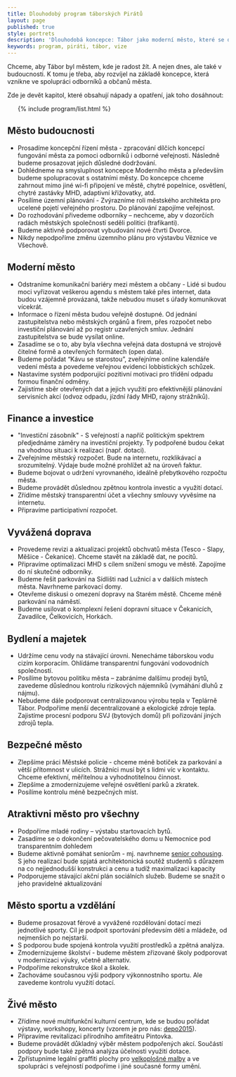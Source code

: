 ```yaml
---
title: Dlouhodobý program táborských Pirátů
layout: page
published: true
style: portrets
description: 'Dlouhodobá koncepce: Tábor jako moderní město, které se dívá do budoucnosti'
keywords: program, piráti, tábor, vize
---
```



Chceme, aby Tábor byl městem, kde je radost žít.
A nejen dnes, ale také v budoucnosti.
K tomu je třeba, aby rozvíjel na základě koncepce, která vznikne ve spolupráci odborníků a občanů města.

Zde je devět kapitol, které obsahují nápady a opatření, jak toho dosáhnout:

<ol>
{% include program/list.html %}
</ol>

## <a name="c1">Město budoucnosti</a>
- Prosadíme koncepční řízení města - zpracování dílčích koncepcí fungování města za pomoci odborníků i odborné veřejnosti.
Následně budeme prosazovat jejich důsledné dodržování.
- Dohlédneme na smysluplnost koncepce Moderního města a především budeme spolupracovat s ostatními městy.
Do koncepce chceme zahrnout mimo jiné wi-fi připojení ve městě, chytré popelnice, osvětlení, chytré zastávky MHD, adaptivní křižovatky, atd.
- Posílíme územní plánování - Zvýrazníme roli městského architekta pro ucelené pojetí veřejného prostoru. Do plánování zapojíme veřejnost.
- Do rozhodování přivedeme odborníky – nechceme, aby v dozorčích radách městských společností seděli politici (trafikanti).
- Budeme aktivně podporovat vybudování nové čtvrti Dvorce.
- Nikdy nepodpoříme změnu územního plánu pro výstavbu Věznice ve Všechově.

## <a name="c2">Moderní město</a>
- Odstraníme komunikační bariéry mezi městem a občany - Lidé si budou moci vyřizovat veškerou agendu s městem také přes internet, data budou vzájemně provázaná, takže nebudou muset s úřady komunikovat vícekrát.
- Informace o řízení města budou veřejně dostupné. Od jednání zastupitelstva nebo městských orgánů a firem, přes rozpočet nebo investiční plánování až po registr uzavřených smluv. Jednání zastupitelstva se bude vysílat online.
- Zasadíme se o to, aby byla všechna veřejná data dostupná ve strojově čitelné formě a otevřených formátech (open data).
- Budeme pořádat “Kávu se starostou”, zveřejníme online kalendáře vedení města a povedeme veřejnou evidenci lobbistických schůzek.
- Nastavíme systém podporující pozitivní motivaci pro třídění odpadu formou finanční odměny.
- Zajistíme sběr otevřených dat a jejich využití pro efektivnější plánování servisních akcí (odvoz odpadu, jízdní řády MHD, rajony strážníků).

## <a name="c3">Finance a investice</a>
- "Investiční zásobník" - S veřejností a napříč politickým spektrem předjednáme záměry na investiční projekty. Ty podpořené budou čekat na vhodnou situaci k realizaci (např. dotaci).
- Zveřejníme městský rozpočet. Bude na internetu, rozklikávací a srozumitelný. Výdaje bude možné prohlížet až na úroveň faktur.
- Budeme bojovat o udržení vyrovnaného, ideálně přebytkového rozpočtu města.
- Budeme provádět důslednou zpětnou kontrola investic a využití dotací.
- Zřídíme městský transparentní účet a všechny smlouvy vyvěsíme na internetu.
- Připravíme participativní rozpočet.

## <a name="c4">Vyvážená doprava</a>
- Provedeme revizi a aktualizaci projektů obchvatů města (Tesco - Slapy, Měšice - Čekanice). Chceme stavět na základě dat, ne pocitů.
- Připravíme optimalizaci MHD s cílem snížení smogu ve městě.
Zapojíme do ní skutečné odborníky.
- Budeme řešit parkování na Sídlišti nad Lužnicí a v dalších místech města.
Navrhneme parkovací domy.
- Otevřeme diskusi o omezení dopravy na Starém městě. Chceme méně parkování na náměstí.
- Budeme usilovat o komplexní řešení dopravní situace v Čekanicích, Zavadilce, Čelkovicích, Horkách.

## <a name="c5">Bydlení a majetek</a>
- Udržíme cenu vody na stávající úrovni. Nenecháme táborskou vodu cizím korporacím. Ohlídáme transparentní fungování vodovodních společností.
- Posílíme bytovou politiku města – zabráníme dalšímu prodeji bytů, zavedeme důslednou kontrolu rizikových nájemníků (vymáhání dluhů z nájmu).
- Nebudeme dále podporovat centralizovanou výrobu tepla v Teplárně Tábor.
Podpoříme menší decentralizované a ekologické zdroje tepla.
Zajistíme procesní podporu SVJ (bytových domů) při pořizování jiných zdrojů tepla.

## <a name="c6">Bezpečné město</a>
- Zlepšíme práci Městské policie - chceme méně botiček za parkování a větší přítomnost v ulicích. Strážníci musí být s lidmi víc v kontaktu.
Chceme efektivní, měřitelnou a vyhodnotitelnou činnost.
- Zlepšíme a zmodernizujeme veřejné osvětlení parků a zkratek.
- Posílíme kontrolu méně bezpečných míst.

## <a name="c7">Atraktivni město pro všechny</a>
- Podpoříme mladé rodiny – výstabu startovacích bytů.
- Zasadíme se o dokončení pečovatelského domu u Nemocnice pod transparentním dohledem
- Budeme aktivně pomáhat seniorům - mj. navrhneme [senior cohousing](https://www.cohousing.cz/senior-cohousing2/).
S jeho realizací bude spjatá architektonická soutěž studentů s důrazem na co nejjednodušší konstrukci a cenu a tudíž maximalizaci kapacity
- Podporujeme stávající akční plán sociálních služeb.
Budeme se snažit o jeho pravidelné aktualizování

## <a name="c8">Město sportu a vzdělání</a>
- Budeme prosazovat férové a vyvážené rozdělování dotací mezi jednotlivé sporty.
  Cíl je podpoit sportování předevsím dětí a mládeže, od nejmenších po nejstarší.
- S podporou bude spojená kontrola využití prostředků a zpětná analýza.
- Zmodernizujeme školství - budeme městem zřizované školy podporovat v modernizaci výuky, včetně alternativ.
- Podpoříme rekonstrukce škol a školek.
- Zachováme současnou výši podpory výkonnostního sportu. Ale zavedeme kontrolu využití dotací.

## <a name="c9">Živé město</a>
- Zřídíme nové multifunkční kulturní centrum, kde se budou pořádat výstavy, workshopy, koncerty (vzorem je pro nás: [depo2015](https://www.depo2015.cz/)).
- Připravíme revitalizaci přírodního amfiteátru Pintovka.
- Budeme provádět důkladný výběr městem podpořených akcí.
Součástí podpory bude také zpětná analýza účelnosti využití dotace.
- Zpřístupníme legální graffiti plochy pro [velkoplošné malby](https://cs.wikipedia.org/wiki/Mural_art) a ve spolupráci s veřejností podpoříme i jiné současné formy umění.
